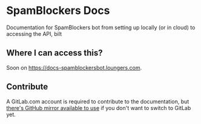 # SpamBlockers Docs

Documentation for SpamBlockers bot from setting up locally (or in cloud) to accessing the API, bilt

## Where I can access this?
Soon on https://docs-spamblockersbot.loungers.com.

## Contribute
A GitLab.com account is required to contribute to the documentation, but [there's GitHub mirror available to use] if you
don't want to switch to GitLab yet.

[there's GitHub mirror available to use]: https://github.com/AndreiJirohHaliliDev2006/SpamBlockersBot-Docs
